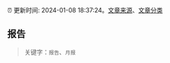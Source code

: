 :alarm_clock: 更新时间: 2024-01-08 18:37:24。[文章来源](/README.md)、[文章分类](/TAGS.md)

## 报告


> 关键字：`报告`、`月报`



